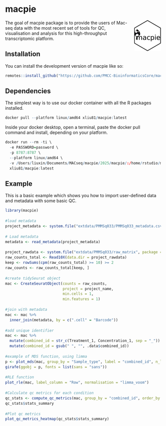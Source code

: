 
<!-- README.md is generated from README.Rmd. Please edit that file -->

# macpie

<img
  src="man/figures/logo_hex.png"
  style="float: right; height: 100px; margin: 0 0 1em 1em;"
  alt="macpie logo"
/>

<!-- badges: start -->
<!-- badges: end -->

The goal of macpie package is to provide the users of Mac-seq data with
the most recent set of tools for QC, visualisation and analysis for this
high-throughput transcriptomic platform.

## Installation

You can install the development version of macpie like so:

``` r
remotes::install_github("https://github.com/PMCC-BioinformaticsCore/macpie")
```

## Dependencies

The simplest way is to use our docker container with all the R packages
installed.

``` r
docker pull --platform linux/amd64 xliu81/macpie:latest
```

Inside your docker desktop, open a terminal, paste the docker pull
command and install, depending on your platform.

``` r
docker run --rm -ti \
  -e PASSWORD=password \
  -p 8787:8787 \
  --platform linux/amd64 \
  -v /Users/liuxin/Documents/MACseq/macpie/2025/macpie/:/home/rstudio/macpie:z \
  xliu81/macpie:latest
```

## Example

This is a basic example which shows you how to import user-defined data
and metadata with some basic QC.

``` r
library(macpie)

#load metadata
project_metadata <- system.file("extdata/PMMSq033/PMMSq033_metadata.csv", package = "macpie")

# Load metadata
metadata <- read_metadata(project_metadata)

project_rawdata <- system.file("extdata/PMMSq033/raw_matrix", package = "macpie")
raw_counts_total <- Read10X(data.dir = project_rawdata)
keep <- rowSums(cpm(raw_counts_total) >= 10) >= 2
raw_counts <- raw_counts_total[keep, ]

#create tidySeurat object
mac <- CreateSeuratObject(counts = raw_counts,
                          project = project_name,
                          min.cells = 1,
                          min.features = 1)

#join with metadata
mac <- mac %>%
  inner_join(metadata, by = c(".cell" = "Barcode"))
  
#add unique identifier
mac <- mac %>%
  mutate(combined_id = str_c(Treatment_1, Concentration_1, sep = "_")) %>%
  mutate(combined_id = gsub(" ", "", .data$combined_id))  

#example of MDS function, using limma
p <- plot_mds(mac, group_by = "Sample_type", label = "combined_id", n_labels = 30)
girafe(ggobj = p, fonts = list(sans = "sans"))

#RLE function
plot_rle(mac, label_column = "Row", normalisation = "limma_voom")

#Calculate qc metrics for each condition
qc_stats <- compute_qc_metrics(mac, group_by = "combined_id", order_by = "median")
qc_stats$stats_summary

#Plot qc metrics 
plot_qc_metrics_heatmap(qc_stats$stats_summary)

```
